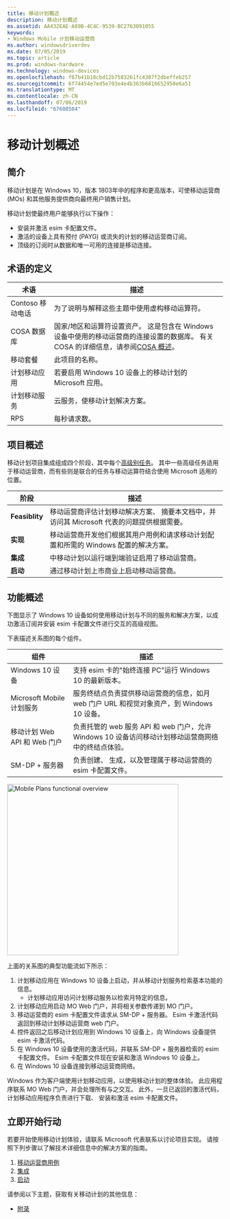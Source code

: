 ```yaml
---
title: 移动计划概述
description: 移动计划概述
ms.assetid: AA432EAE-A89B-4C4C-9539-BC2763091055
keywords:
- Windows Mobile 计划移动运营商
ms.author: windowsdriverdev
ms.date: 07/05/2019
ms.topic: article
ms.prod: windows-hardware
ms.technology: windows-devices
ms.openlocfilehash: f67b41b18cbd12b7583261fc4307f2dbeffeb257
ms.sourcegitcommit: 6f74454e7ed5e703e4e4b363b6816652950e6a51
ms.translationtype: MT
ms.contentlocale: zh-CN
ms.lasthandoff: 07/06/2019
ms.locfileid: "67608504"
---
```

# <a name="mobile-plans-overview"></a>移动计划概述

## <a name="introduction"></a>简介

移动计划是在 Windows 10，版本 1803年中的程序和更高版本，可使移动运营商 (MOs) 和其他服务提供商向最终用户销售计划。

移动计划使最终用户能够执行以下操作：

- 安装并激活 esim 卡配置文件。
- 激活的设备上具有预付 (PAYG) 或流失的计划的移动运营商订阅。
- 顶级的订阅时从数据和唯一可用的连接是移动连接。

## <a name="definition-of-terms"></a>术语的定义

| 术语 | 描述 |
| --- | --- |
| Contoso 移动电话 | 为了说明与解释这些主题中使用虚构移动运算符。 |
| COSA 数据库 | 国家/地区和运算符设置资产。 这是包含在 Windows 设备中使用的移动运营商的连接设置的数据库。 有关 COSA 的详细信息，请参阅[COSA 概述](cosa-overview.md)。 |
| 移动套餐 | 此项目的名称。 |
| 计划移动应用 | 若要启用 Windows 10 设备上的移动计划的 Microsoft 应用。 |
| 计划移动服务 | 云服务，使移动计划解决方案。 |
| RPS | 每秒请求数。 |

## <a name="project-overview"></a>项目概述

移动计划项目集成组成四个阶段，其中每个[高级别任务](mobile-plans-appendix.md#high-level-integration-schedule)。 其中一些高级任务适用于移动运营商，而有些则是联合的任务与移动运算符结合使用 Microsoft 适用的位置。

| 阶段 | 描述 |
| --- | --- |
| **Feasiblity** | 移动运营商评估计划移动解决方案、 摘要本文档中，并访问其 Microsoft 代表的问题提供根据需要。 |
| **实现** | 移动运营商开发他们根据其用户用例和请求移动计划配置和所需的 Windows 配置的解决方案。 |
| **集成** | 中移动计划以运行端到端验证启用了移动运营商。 |
| **启动** | 通过移动计划上市商业上启动移动运营商。 |

## <a name="functional-overview"></a>功能概述

下图显示了 Windows 10 设备如何使用移动计划与不同的服务和解决方案，以成功激活订阅并安装 esim 卡配置文件进行交互的高级视图。

下表描述关系图的每个组件。

| 组件 | 描述 |
| --- | --- |
| Windows 10 设备 | 支持 esim 卡的"始终连接 PC"运行 Windows 10 的最新版本。 |
| Microsoft Mobile 计划服务 | 服务终结点负责提供移动运营商的信息，如月 web 门户 URL 和视觉对象资产，到 Windows 10 设备。 |
| 移动计划 Web API 和 Web 门户 | 负责托管的 web 服务 API 和 web 门户，允许 Windows 10 设备访问移动计划移动运营商网络中的终结点体验。 |
| SM-DP + 服务器 | 负责创建、 生成，以及管理属于移动运营商的 esim 卡配置文件。 |

<img src="images/mobile_plans_functional_overview.png" alt="Mobile Plans functional overview" title="移动计划功能概述" width="400" />

上面的关系图的典型功能流如下所示：

1. 计划移动应用在 Windows 10 设备上启动，并从移动计划服务检索基本功能的信息。
   - 计划移动应用访问计划移动服务以检索月特定的信息。
2. 计划移动应用启动 MO Web 门户，并将相关参数传递到 MO 门户。
3. 移动运营商的 esim 卡配置文件请求从 SM-DP + 服务器。 Esim 卡激活代码返回到移动计划移动运营商 web 门户。
4. 控件返回之后移动计划应用到 Windows 10 设备上，向 Windows 设备提供 esim 卡激活代码。
5. 在 Windows 10 设备使用的激活代码，并联系 SM-DP + 服务器检索的 esim 卡配置文件。 Esim 卡配置文件现在安装和激活 Windows 10 设备上。
6. 在 Windows 10 设备连接到移动运营商网络。

Windows 作为客户端使用计划移动应用，以使用移动计划的整体体验。 此应用程序联系 MO Web 门户，并会处理所有与之交互。 此外，一旦已返回的激活代码，计划移动应用程序负责进行下载、 安装和激活 esim 卡配置文件。

## <a name="get-started"></a>立即开始行动

若要开始使用移动计划体验，请联系 Microsoft 代表联系以讨论项目实现。 请按照下列步骤以了解技术详细信息中的解决方案的指南。

1. [移动运营商用例](mobile-plans-use-cases.md)
2. [集成](mobile-plans-integration.md)
3. [启动](mobile-plans-launch.md)

请参阅以下主题，获取有关移动计划的其他信息：

- [附录](mobile-plans-appendix.md)